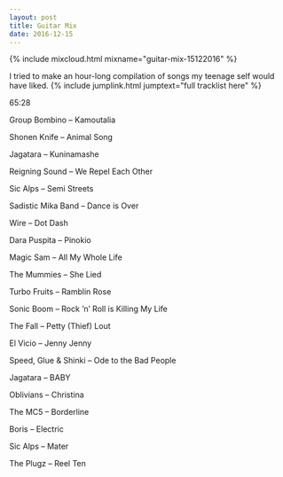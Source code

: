```yaml
---
layout: post
title: Guitar Mix
date: 2016-12-15
---
```


{% include mixcloud.html mixname="guitar-mix-15122016" %}

I tried to make an hour-long compilation of songs my teenage self would have liked. {% include jumplink.html jumptext="full tracklist here" %}

65:28

Group Bombino – Kamoutalia

Shonen Knife – Animal Song

Jagatara – Kuninamashe

Reigning Sound – We Repel Each Other

Sic Alps – Semi Streets

Sadistic Mika Band – Dance is Over

Wire – Dot Dash

Dara Puspita – Pinokio

Magic Sam – All My Whole Life

The Mummies – She Lied

Turbo Fruits – Ramblin Rose

Sonic Boom – Rock ’n’ Roll is Killing My Life

The Fall – Petty (Thief) Lout

El Vicio – Jenny Jenny

Speed, Glue & Shinki – Ode to the Bad People

Jagatara – BABY

Oblivians – Christina

The MC5 – Borderline

Boris – Electric

Sic Alps – Mater

The Plugz – Reel Ten
